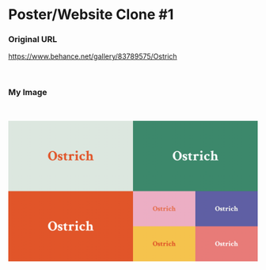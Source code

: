 # Poster/Website Clone #1

### Original URL
https://www.behance.net/gallery/83789575/Ostrich

<br />

### My Image

<br />

![clone image](./images/clone_image.png)